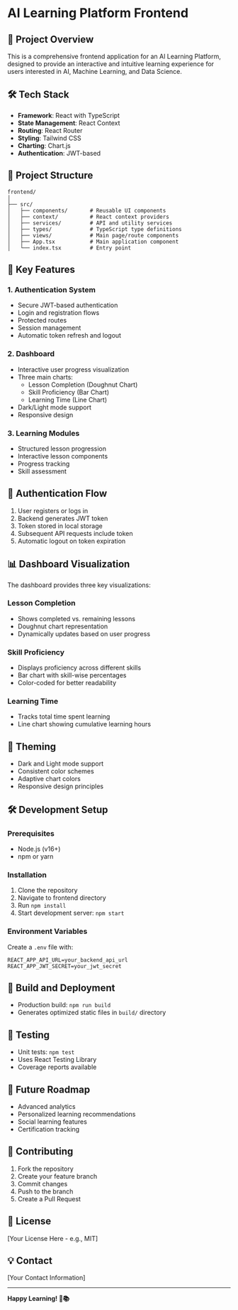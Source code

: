 # AI Learning Platform Frontend

## 🚀 Project Overview

This is a comprehensive frontend application for an AI Learning Platform, designed to provide an interactive and intuitive learning experience for users interested in AI, Machine Learning, and Data Science.

## 🛠 Tech Stack

- **Framework**: React with TypeScript
- **State Management**: React Context
- **Routing**: React Router
- **Styling**: Tailwind CSS
- **Charting**: Chart.js
- **Authentication**: JWT-based

## 📂 Project Structure

```
frontend/
│
├── src/
│   ├── components/       # Reusable UI components
│   ├── context/          # React context providers
│   ├── services/         # API and utility services
│   ├── types/            # TypeScript type definitions
│   ├── views/            # Main page/route components
│   ├── App.tsx           # Main application component
│   └── index.tsx         # Entry point
```

## 🌟 Key Features

### 1. Authentication System
- Secure JWT-based authentication
- Login and registration flows
- Protected routes
- Session management
- Automatic token refresh and logout

### 2. Dashboard
- Interactive user progress visualization
- Three main charts:
  - Lesson Completion (Doughnut Chart)
  - Skill Proficiency (Bar Chart)
  - Learning Time (Line Chart)
- Dark/Light mode support
- Responsive design

### 3. Learning Modules
- Structured lesson progression
- Interactive lesson components
- Progress tracking
- Skill assessment

## 🔐 Authentication Flow

1. User registers or logs in
2. Backend generates JWT token
3. Token stored in local storage
4. Subsequent API requests include token
5. Automatic logout on token expiration

## 📊 Dashboard Visualization

The dashboard provides three key visualizations:

### Lesson Completion
- Shows completed vs. remaining lessons
- Doughnut chart representation
- Dynamically updates based on user progress

### Skill Proficiency
- Displays proficiency across different skills
- Bar chart with skill-wise percentages
- Color-coded for better readability

### Learning Time
- Tracks total time spent learning
- Line chart showing cumulative learning hours

## 🎨 Theming

- Dark and Light mode support
- Consistent color schemes
- Adaptive chart colors
- Responsive design principles

## 🛠 Development Setup

### Prerequisites
- Node.js (v16+)
- npm or yarn

### Installation
1. Clone the repository
2. Navigate to frontend directory
3. Run `npm install`
4. Start development server: `npm start`

### Environment Variables
Create a `.env` file with:
```
REACT_APP_API_URL=your_backend_api_url
REACT_APP_JWT_SECRET=your_jwt_secret
```

## 🚀 Build and Deployment

- Production build: `npm run build`
- Generates optimized static files in `build/` directory

## 🧪 Testing

- Unit tests: `npm test`
- Uses React Testing Library
- Coverage reports available

## 🔮 Future Roadmap
- Advanced analytics
- Personalized learning recommendations
- Social learning features
- Certification tracking

## 🤝 Contributing

1. Fork the repository
2. Create your feature branch
3. Commit changes
4. Push to the branch
5. Create a Pull Request

## 📜 License

[Your License Here - e.g., MIT]

## 💡 Contact

[Your Contact Information]

---

**Happy Learning! 🧠📚**
